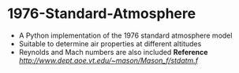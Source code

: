 # 1976-Standard-Atmosphere
* A Python implementation of the 1976 standard atmosphere model
* Suitable to determine air properties at different altitudes
* Reynolds and Mach numbers are also included
**Reference**
 _http://www.dept.aoe.vt.edu/~mason/Mason_f/stdatm.f_

